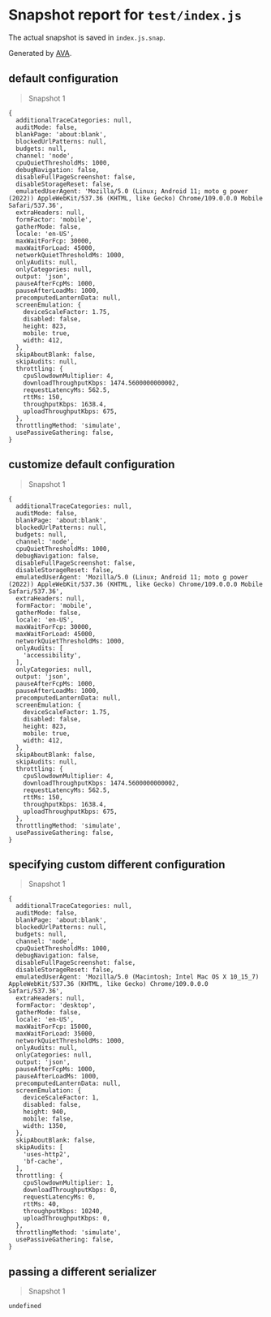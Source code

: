 # Snapshot report for `test/index.js`

The actual snapshot is saved in `index.js.snap`.

Generated by [AVA](https://avajs.dev).

## default configuration

> Snapshot 1

    {
      additionalTraceCategories: null,
      auditMode: false,
      blankPage: 'about:blank',
      blockedUrlPatterns: null,
      budgets: null,
      channel: 'node',
      cpuQuietThresholdMs: 1000,
      debugNavigation: false,
      disableFullPageScreenshot: false,
      disableStorageReset: false,
      emulatedUserAgent: 'Mozilla/5.0 (Linux; Android 11; moto g power (2022)) AppleWebKit/537.36 (KHTML, like Gecko) Chrome/109.0.0.0 Mobile Safari/537.36',
      extraHeaders: null,
      formFactor: 'mobile',
      gatherMode: false,
      locale: 'en-US',
      maxWaitForFcp: 30000,
      maxWaitForLoad: 45000,
      networkQuietThresholdMs: 1000,
      onlyAudits: null,
      onlyCategories: null,
      output: 'json',
      pauseAfterFcpMs: 1000,
      pauseAfterLoadMs: 1000,
      precomputedLanternData: null,
      screenEmulation: {
        deviceScaleFactor: 1.75,
        disabled: false,
        height: 823,
        mobile: true,
        width: 412,
      },
      skipAboutBlank: false,
      skipAudits: null,
      throttling: {
        cpuSlowdownMultiplier: 4,
        downloadThroughputKbps: 1474.5600000000002,
        requestLatencyMs: 562.5,
        rttMs: 150,
        throughputKbps: 1638.4,
        uploadThroughputKbps: 675,
      },
      throttlingMethod: 'simulate',
      usePassiveGathering: false,
    }

## customize default configuration

> Snapshot 1

    {
      additionalTraceCategories: null,
      auditMode: false,
      blankPage: 'about:blank',
      blockedUrlPatterns: null,
      budgets: null,
      channel: 'node',
      cpuQuietThresholdMs: 1000,
      debugNavigation: false,
      disableFullPageScreenshot: false,
      disableStorageReset: false,
      emulatedUserAgent: 'Mozilla/5.0 (Linux; Android 11; moto g power (2022)) AppleWebKit/537.36 (KHTML, like Gecko) Chrome/109.0.0.0 Mobile Safari/537.36',
      extraHeaders: null,
      formFactor: 'mobile',
      gatherMode: false,
      locale: 'en-US',
      maxWaitForFcp: 30000,
      maxWaitForLoad: 45000,
      networkQuietThresholdMs: 1000,
      onlyAudits: [
        'accessibility',
      ],
      onlyCategories: null,
      output: 'json',
      pauseAfterFcpMs: 1000,
      pauseAfterLoadMs: 1000,
      precomputedLanternData: null,
      screenEmulation: {
        deviceScaleFactor: 1.75,
        disabled: false,
        height: 823,
        mobile: true,
        width: 412,
      },
      skipAboutBlank: false,
      skipAudits: null,
      throttling: {
        cpuSlowdownMultiplier: 4,
        downloadThroughputKbps: 1474.5600000000002,
        requestLatencyMs: 562.5,
        rttMs: 150,
        throughputKbps: 1638.4,
        uploadThroughputKbps: 675,
      },
      throttlingMethod: 'simulate',
      usePassiveGathering: false,
    }

## specifying custom different configuration

> Snapshot 1

    {
      additionalTraceCategories: null,
      auditMode: false,
      blankPage: 'about:blank',
      blockedUrlPatterns: null,
      budgets: null,
      channel: 'node',
      cpuQuietThresholdMs: 1000,
      debugNavigation: false,
      disableFullPageScreenshot: false,
      disableStorageReset: false,
      emulatedUserAgent: 'Mozilla/5.0 (Macintosh; Intel Mac OS X 10_15_7) AppleWebKit/537.36 (KHTML, like Gecko) Chrome/109.0.0.0 Safari/537.36',
      extraHeaders: null,
      formFactor: 'desktop',
      gatherMode: false,
      locale: 'en-US',
      maxWaitForFcp: 15000,
      maxWaitForLoad: 35000,
      networkQuietThresholdMs: 1000,
      onlyAudits: null,
      onlyCategories: null,
      output: 'json',
      pauseAfterFcpMs: 1000,
      pauseAfterLoadMs: 1000,
      precomputedLanternData: null,
      screenEmulation: {
        deviceScaleFactor: 1,
        disabled: false,
        height: 940,
        mobile: false,
        width: 1350,
      },
      skipAboutBlank: false,
      skipAudits: [
        'uses-http2',
        'bf-cache',
      ],
      throttling: {
        cpuSlowdownMultiplier: 1,
        downloadThroughputKbps: 0,
        requestLatencyMs: 0,
        rttMs: 40,
        throughputKbps: 10240,
        uploadThroughputKbps: 0,
      },
      throttlingMethod: 'simulate',
      usePassiveGathering: false,
    }

## passing a different serializer

> Snapshot 1

    undefined
